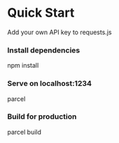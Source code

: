 
# Quick Start
Add your own API key to requests.js

### Install dependencies
npm install

### Serve on localhost:1234
parcel

### Build for production
parcel build
